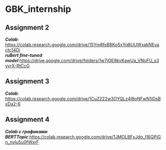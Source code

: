 # GBK_internship


## Assignment 2
***Colab***: https://colab.research.google.com/drive/15Ym8fsB8KoSxYq8UUWxakNEvactc14Di \
***ruBert fine-tuned model***:https://drive.google.com/drive/folders/1w7iOE9kvKawUa_VNoFU_s3yvrX-RtCcG
## Assignment 3
***Colab***: https://colab.research.google.com/drive/1CuZ222w3OYQLz4I8oNFwN1iDsBxDa2-6
## Assignment 4
***Colab с графиками BERTTopic***:https://colab.research.google.com/drive/1JMOLBFxJdo_l16QPjGn_nylu5u0fWxrF